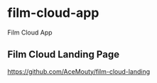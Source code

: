 # film-cloud-app
Film Cloud App

## Film Cloud Landing Page
https://github.com/AceMouty/film-cloud-landing
